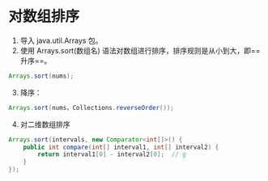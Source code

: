 # 对数组排序

1. 导入 java.util.Arrays 包。
2. 使用 Arrays.sort(数组名) 语法对数组进行排序，排序规则是从小到大，即==升序==。

```java
Arrays.sort(nums);
```

3. 降序：

```java
Arrays.sort(nums，Collections.reverseOrder());
```

4. 对二维数组排序

```java
Arrays.sort(intervals, new Comparator<int[]>() {
    public int compare(int[] interval1, int[] interval2) {
        return interval1[0] - interval2[0];  // g
    }
});

```

